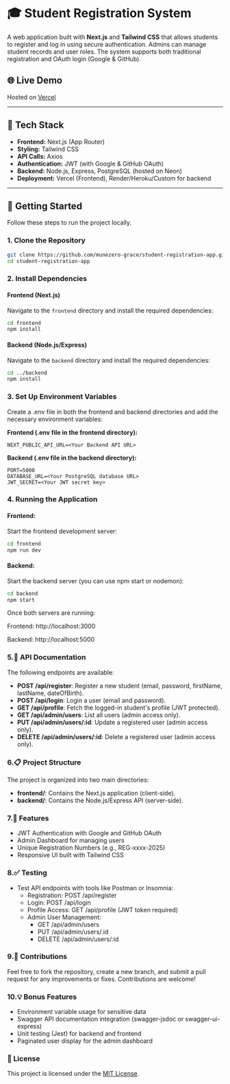 # 🎓 Student Registration System

A web application built with **Next.js** and **Tailwind CSS** that allows students to register and log in using secure authentication. Admins can manage student records and user roles. The system supports both traditional registration and OAuth login (Google & GitHub).

## 🌐 Live Demo

Hosted on [Vercel](https://student-registration-app.vercel.app/)

---

## 🧰 Tech Stack

- **Frontend:** Next.js (App Router)
- **Styling:** Tailwind CSS
- **API Calls:** Axios
- **Authentication:** JWT (with Google & GitHub OAuth)
- **Backend:** Node.js, Express, PostgreSQL (hosted on Neon)
- **Deployment:** Vercel (Frontend), Render/Heroku/Custom for backend

---

## 🚀 Getting Started

Follow these steps to run the project locally.

### 1. Clone the Repository

```bash
git clone https://github.com/munezero-grace/student-registration-app.git
cd student-registration-app
```



### 2. Install Dependencies

#### Frontend (Next.js)
Navigate to the `frontend` directory and install the required dependencies:


```bash
cd frontend
npm install
```


#### Backend (Node.js/Express)
Navigate to the `backend` directory and install the required dependencies:


```bash
cd ../backend
npm install
```



### 3. Set Up Environment Variables

Create a .env file in both the frontend and backend directories and add the necessary environment variables:

**Frontend (.env file in the frontend directory):**

```env
NEXT_PUBLIC_API_URL=<Your Backend API URL>
```



**Backend (.env file in the backend directory):**
```env
PORT=5000
DATABASE_URL=<Your PostgreSQL database URL> 
JWT_SECRET=<Your JWT secret key> 
```



### 4. Running the Application

#### Frontend:
Start the frontend development server:

```bash
cd frontend
npm run dev
```


#### Backend:
Start the backend server (you can use npm start or nodemon):

```bash
cd backend
npm start
```

Once both servers are running:

Frontend: http://localhost:3000

Backend: http://localhost:5000 




### 5.📝 API Documentation

The following endpoints are available:

- **POST /api/register**: Register a new student (email, password, firstName, lastName, dateOfBirth).
- **POST /api/login**: Login a user (email and password).
- **GET /api/profile**: Fetch the logged-in student's profile (JWT protected).
- **GET /api/admin/users**: List all users (admin access only).
- **PUT /api/admin/users/:id**: Update a registered user (admin access only).
- **DELETE /api/admin/users/:id**: Delete a registered user (admin access only).






### 6.📋 Project Structure

The project is organized into two main directories:

- **frontend/**: Contains the Next.js application (client-side).
- **backend/**: Contains the Node.js/Express API (server-side).





### 7.🎯 Features

- JWT Authentication with Google and GitHub OAuth
- Admin Dashboard for managing users
- Unique Registration Numbers (e.g., REG-xxxx-2025)
- Responsive UI built with Tailwind CSS




### 8.✅ Testing

- Test API endpoints with tools like Postman or Insomnia:
  - Registration: POST /api/register
  - Login: POST /api/login
  - Profile Access: GET /api/profile (JWT token required)
  - Admin User Management: 
    - GET /api/admin/users  
    - PUT /api/admin/users/:id  
    - DELETE /api/admin/users/:id




### 9.🚧 Contributions

Feel free to fork the repository, create a new branch, and submit a pull request for any improvements or fixes. Contributions are welcome!



### 10.💡 Bonus Features

- Environment variable usage for sensitive data
- Swagger API documentation integration (swagger-jsdoc or swagger-ui-express)
- Unit testing (Jest) for backend and frontend
- Paginated user display for the admin dashboard

### 📄 License

This project is licensed under the [MIT License](LICENSE).